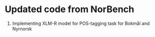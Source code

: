 # Updated code from NorBench

1. Implementing XLM-R  model for POS-tagging task for Bokmål and Nyrnorsk 


